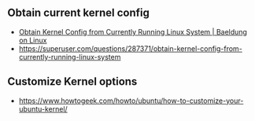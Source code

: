 ## Obtain current kernel config
  
- [Obtain Kernel Config from Currently Running Linux System | Baeldung on Linux](https://www.baeldung.com/linux/kernel-config)
- https://superuser.com/questions/287371/obtain-kernel-config-from-currently-running-linux-system

## Customize Kernel options

- https://www.howtogeek.com/howto/ubuntu/how-to-customize-your-ubuntu-kernel/